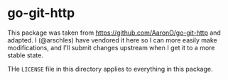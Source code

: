 # go-git-http

This package was taken from https://github.com/AaronO/go-git-http and adapted. I (@arschles) have
vendored it here so I can more easily make modifications, and I'll submit changes upstream when
I get it to a more stable state.

THe `LICENSE` file in this directory applies to everything in this package.
